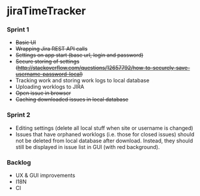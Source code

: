 # jiraTimeTracker

### Sprint 1

* ~~Basic UI~~
* ~~Wrapping Jira REST API calls~~
* ~~Settings on app start (base url, login and password)~~
* ~~Secure storing of settings (http://stackoverflow.com/questions/12657792/how-to-securely-save-username-password-local)~~
* Tracking work and storing work logs to local database
* Uploading worklogs to JIRA
*  ~~Open issue in browser~~
* ~~Caching downloaded issues in local database~~

### Sprint 2

* Editing settings (delete all local stuff when site or username is changed)
* Issues that have orphaned worklogs (i.e. those for closed issues) should not be deleted from local database after download. Instead, they should still be displayed in issue list in GUI (with red background).

### Backlog

* UX & GUI improvements
* I18N
* CI
